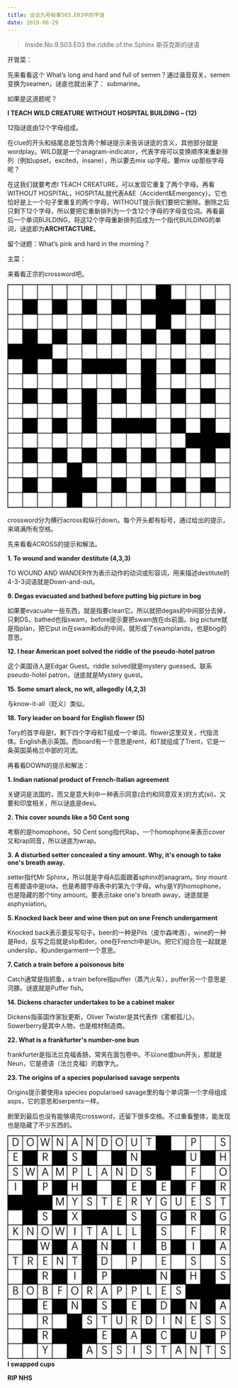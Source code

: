 ```yaml
---
title: 谈谈九号秘事S03.E03中的字谜
date: 2019-06-29
---
```


>Inside.No.9.S03.E03.the.riddle.of.the.Sphinx
>斯芬克斯的谜语

开胃菜：

先来看看这个 What’s long and hard and full of semen？通过谐音双关，semen变换为seamen，谜底也就出来了： submarine。

如果是这道题呢？

**I TEACH WILD CREATURE WITHOUT HOSPITAL BUILDING – (12)**

12指谜底由12个字母组成。  

在clue的开头和结尾总是包含两个解谜提示来告诉谜底的含义，其他部分就是wordplay。WILD就是一个anagram-indicator，代表字母可以变换顺序来重新排列（例如upset，excited，insane），所以要去mix up字母。要mix up那些字母呢？

在这我们就要考虑I TEACH CREATURE，可以发现它重复了两个字母。再看WITHOUT HOSPITAL，HOSPITAL就代表A&E（Accident&Emergency）。它也恰好是上一个句子里重复的两个字母，WITHOUT提示我们要把它删除。删除之后只剩下12个字母，所以要把它重新排列为一个含12个字母的字母变位词。再看最后一个单词BUILDING，将这12个字母重新排列后成为一个指代BUILDING的单词，谜底即为**ARCHITACTURE**。

留个谜题：What’s pink and hard in the morning？

主菜：

来看看正宗的crossword吧。

![](/images/Inside_No.9_S03_E03_riddle/empty-crossword.png)

crossword分为横行across和纵行down。每个开头都有标号，通过给出的提示，来填满所有空格。

先来看看ACROSS的提示和解法。

**1. To wound and wander destitute (4,3,3)**

TO WOUND AND WANDER作为表示动作的动词或形容词，用来描述destitute的4-3-3词语就是Down-and-out。

**9. Degas evacuated and bathed before putting big picture in bog**

如果要evacuate一些东西，就是指要clean它。所以就把degas的中间部分去掉，只剩DS，bathed也指swam，before提示要把swam放在ds前面。big picture就是指plan，把它put in在swam和ds的中间，就形成了swamplands，也是bog的意思。

**12. I hear American poet solved the riddle of the pseudo-hotel patron**

这个美国诗人是Edgar Guest。riddle solved就是mystery guessed。联系pseudo-hotel patron，谜底就是Mystery guest。

**15. Some smart aleck, no wit, allegedly (4,2,3)**

与know-it-all（贬义）类似。

**18. Tory leader on board for English flower (5)**

Tory的首字母是t，剩下四个字母和T组成一个单词。flower这里双关，代指流体。English表示英国。而board有一个意思是rent，和T就组成了Trent，它是一条英国英格兰中部的河流。

再看看DOWN的提示和解法：

**1. Indian national product of French-Italian agreement**

关键词是法国的，而又是意大利中一种表示同意(合约和同意双关)的方式(si)，又要和印度相关，所以谜底是desi。

**2. This cover sounds like a 50 Cent song**

考察的是homophone。50 Cent song指代Rap，一个homophone来表示cover又和rap同音，所以谜底为wrap。

**3. A disturbed setter concealed a tiny amount. Why, it's enough to take one's breath away.**

setter指代Mr Sphinx，所以就是字母A后面跟着sphinx的anagram。tiny mount在希腊语中是Iota，也是希腊字母表中的第九个字母。why是Y的homophone，也是隐藏的那个tiny amount。要表示take one's breath away，谜底就是asphyxiation。

**5. Knocked back beer and wine then put on one French undergarment**

Knocked back表示要反写句子。beer的一种是Pils（皮尔森啤酒），wine的一种是Red，反写之后就是slip和der。one在French中是Un。把它们组合在一起就是underslip，和undergarment一个意思。

**7. Catch a train before a poisonous bite**

Catch通常是指抓鱼，a train before指puffer（蒸汽火车），puffer另一个意思是河豚。谜底就是Puffer fish。

**14. Dickens character undertakes to be a cabinet maker**

Dickens指英国作家狄更斯，Oliver Twister是其代表作《雾都孤儿》，Sowerberry是其中人物，也是棺材制造商。

**22. What is a frankfurter's number-one bun**

frankfurter是指法兰克福香肠，常夹在面包卷中。不以one或bun开头，那就是Neun，它是德语（法兰克福）的数字九。

**23. The origins of a species popularised savage serpents**

Origins提示要使用a species popularised savage里的每个单词第一个字母组成asps，它的意思和serpents一样。

剧里到最后也没有能够填完crossword，还留下很多空格。不过重看整体，能发现也是隐藏了不少东西的。

![](/images/Inside_No.9_S03_E03_riddle/full-crossword.png)
**I swapped cups**

**RIP NHS**

